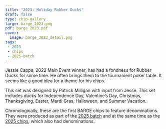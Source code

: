 ```yaml
---
title: "2023: Holiday Rubber Ducks"
draft: false
type: chip-gallery
large: barge_2023.png
pdf: barge_2023.pdf
cover:
  image: barge_2023_detail.png
tags:
 - 2023
 - chips
 - 2025-batch
---
```


Jessie Capps, 2022 Main Event winner, has had a fondness for Rubber Ducks for
some time.  He often brings them to the tournament poker table.  It seems like
a good idea for a theme for his chips.

This set was designed by Patrick Milligan with input from Jesse.
This set includes ducks for Independence Day, Valentine’s Day, Christmas,
Thanksgiving, Easter, Mardi Gras, Halloween, and Summer Vacation.

Chronologically, these are the first BARGE chips to feature denominations.
They were produced as part of the [2025 batch](/tags/2025-batch/)
and at the same time as the [2025 chips](../2025/), which also had denominations.
